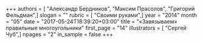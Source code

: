 +++
authors = [ "Александр Бердников", "Максим Прасолов", "Григорий Фельдман",]
slogan = ""
rubric = [ "Своими руками",]
year = "2014"
month = "05"
date = "2017-05-24T18:39:20+03:00"
title = "«Завязываем» правильные многоугольники"
first_page = "14"
illustrators = [ "Сергей Чуб",]
npages = "2"
in_sample = false
+++
